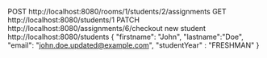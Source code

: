 POST  http://localhost:8080/rooms/1/students/2/assignments
GET   http://localhost:8080/students/1
PATCH http://localhost:8080/assignments/6/checkout
new student http://localhost:8080/students
{
    "firstname": "John",
    "lastname":"Doe",
    "email": "john.doe.updated@example.com",
  "studentYear" : "FRESHMAN"
}

